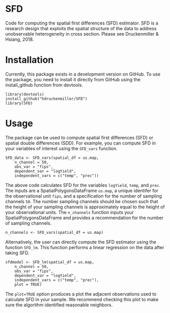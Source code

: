 # SFD

Code for computing the spatial first differences (SFD) estimator. SFD is a research design that exploits the spatial structure of the data to address unobservable heterogeneity in cross section. Please see Druckenmiller & Hsiang, 2018. 

# Installation 
Currently, this package exists in a development version on GitHub. To use the package, you need to install it directly from GitHub using the install_github function from devtools.
```
library(devtools)
install_github("hdruckenmiller/SFD")
library(SFD)
```

# Usage 
The package can be used to compute spatial first differences (SFD) or spatial double differences (SDD). 
For example, you can compute SFD in your variables of interest using the `SFD_vars` function.
```
SFD_data <- SFD_vars(spatial_df = us.map, 
    n_channel = 50, 
    obs_var = "fips", 
    dependent_var = "logYield", 
    independent_vars = c("temp", "prec"))
```
The above code calculates SFD for the variables `logYield`, `temp`, and `prec`. 
The inputs are a SpatialPolygonsDataFrame `us.map`, a unique identifer for the observational unit `fips`, 
and a specification for the number of sampling channels `50`. 
The number sampling channels should be chosen such that the height of your sampling channels 
is approximately equal to the height of your observational units. 
The `n_channels` function inputs your SpatialPolygonsDataFrame and provides a recommendation for the number of sampling channels. 
```
n_channels <- SFD_vars(spatial_df = us.map)
```
Alternatively, the user can directly compute the SFD estimator using the function `SFD_lm`. This function performs a linear regression on the data after taking SFD. 
```
sfdmodel <- SFD_lm(spatial_df = us.map, 
    n_channel = 50, 
    obs_var = "fips", 
    dependent_var = "logYield", 
    independent_vars = c("temp", "prec"), 
    plot = TRUE)
```
The `plot=TRUE` option produces a plot the adjacent observations used to calculate SFD in your sample. 
We recommend checking this plot to make sure the algorithm identified reasonable neighbors. 
